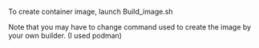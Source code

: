 To create container image, launch Build_image.sh <name of image>

Note that you may have to change command used to create the image by your own builder. (I used podman) 